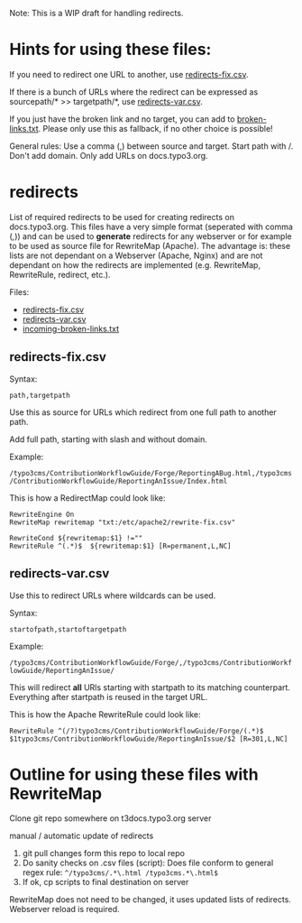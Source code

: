 Note: This is a WIP draft for handling redirects. 

# Hints for using these files:

If you need to redirect one URL to another, use [redirects-fix.csv](https://github.com/TYPO3-Documentation/redirects/edit/master/redirects-fix.csv). 

If there is a bunch of URLs where the redirect can be expressed as sourcepath/* >> targetpath/*, use [redirects-var.csv](https://github.com/TYPO3-Documentation/redirects/edit/master/redirects-var.csv).

If you just have the broken link and no target, you can add to [broken-links.txt](https://github.com/TYPO3-Documentation/redirects/edit/master/broken-links.txt). Please only use this as fallback, if no other choice is possible!

General rules: Use a comma (,) between source and target. Start path with /. Don't add domain. Only add URLs on docs.typo3.org. 

# redirects
List of required redirects to be used for creating redirects on docs.typo3.org. This files have a very simple format (seperated with comma (,)) and can be used to **generate** redirects for any webserver or for example to be used as source file for RewriteMap (Apache). The advantage is: these lists are not dependant on a Webserver (Apache, Nginx) and are not dependant on how the redirects are implemented (e.g. RewriteMap, RewriteRule, redirect, etc.). 

Files:

* [redirects-fix.csv](https://raw.githubusercontent.com/TYPO3-Documentation/redirects/master/redirects-fix.csv)
* [redirects-var.csv](https://github.com/TYPO3-Documentation/redirects/blob/master/redirects-var.csv)
* [incoming-broken-links.txt](https://github.com/TYPO3-Documentation/redirects/blob/master/broken-links.txt)

## redirects-fix.csv

Syntax:

```path,targetpath```

Use this as source for URLs which redirect from one full path to another path.

Add full path, starting with slash and without domain.

Example:

```/typo3cms/ContributionWorkflowGuide/Forge/ReportingABug.html,/typo3cms/ContributionWorkflowGuide/ReportingAnIssue/Index.html```

This is how a RedirectMap could look like:

```
RewriteEngine On
RewriteMap rewritemap "txt:/etc/apache2/rewrite-fix.csv"

RewriteCond ${rewritemap:$1} !=""
RewriteRule ^(.*)$  ${rewritemap:$1} [R=permanent,L,NC]
```


## redirects-var.csv

Use this to redirect URLs where wildcards can be used.  

Syntax:

```startofpath,startoftargetpath```

Example:

```/typo3cms/ContributionWorkflowGuide/Forge/,/typo3cms/ContributionWorkflowGuide/ReportingAnIssue/```

This will redirect **all** URls starting with startpath to its matching counterpart. Everything after startpath is reused in the target URL.

This is how the Apache RewriteRule could look like:

```RewriteRule ^(/?)typo3cms/ContributionWorkflowGuide/Forge/(.*)$ $1typo3cms/ContributionWorkflowGuide/ReportingAnIssue/$2 [R=301,L,NC]```


# Outline for using these files with RewriteMap

Clone git repo somewhere on t3docs.typo3.org server

manual / automatic update of redirects

1. git pull changes form this repo to local repo
2. Do sanity checks on .csv files (script): Does file conform to general regex rule: ```^/typo3cms/.*\.html /typo3cms.*\.html$```
3. If ok, cp scripts to final destination on server

RewriteMap does not need to be changed, it uses updated lists of redirects. Webserver reload is required.


